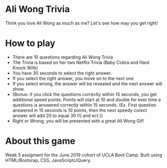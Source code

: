 # Ali Wong Trivia
Think you love Ali Wong as much as me? Let's see how may you get right!
# How to play
* There are 10 questions regarding Ali Wong Trivia
* The Trivia is based on her two Netflix Trivia (Baby Cobra and Hard Knock Wife)
* You have 30 seconds to select the right answer.
* If you select the right answer, you move on to the next one
* If you select wrong, the answer will be revealed and the next answer will show.
* (Bonus: if you click the questions correctly within 15 seconds, you get additional speed points. Points will start at 10 and double for ever time a questions is answered correctly within 15 seconds. (Ex. First question answered in 15 seconds is 10 points, then the next speedy corect answer will add 20 to equal 30 (!) and ect.))
* Right or Wrong, you will be presented with a great Ali Wong Gif!
# About this game
Week 5 assigment for the June 2019 cohort of UCLA Boot Camp. Built using HTML/Bootsrap, CSS, JavaScript/JQuery.
